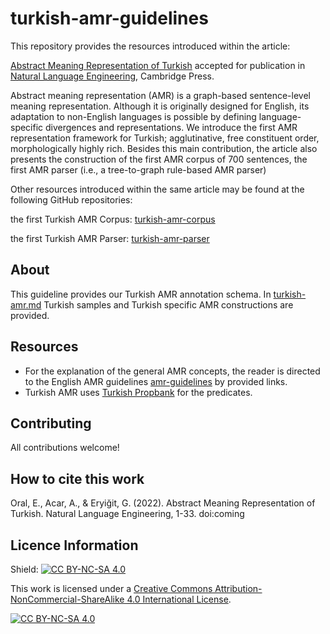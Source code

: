 # turkish-amr-guidelines

This repository provides the resources introduced within the article:

[Abstract Meaning Representation of Turkish](https://www.cambridge.org/core/journals/natural-language-engineering/article/abstract-meaning-representation-of-turkish/35E839E5AF1F7B9F6BF16275A44BB71D) accepted for publication in [Natural Language Engineering](https://www.cambridge.org/core/journals/natural-language-engineering), Cambridge Press.

Abstract meaning representation (AMR) is a graph-based sentence-level meaning representation. Although it is originally designed for English, its adaptation to non-English languages is possible by defining language-specific divergences and representations.  We introduce the first AMR representation framework for Turkish; agglutinative, free constituent order, morphologically highly rich. Besides this main contribution, the article also presents the construction of the first AMR corpus of 700 sentences, the first AMR parser (i.e., a tree-to-graph rule-based AMR parser)


Other resources introduced within the same article may be found at the following GitHub repositories:

the first Turkish AMR Corpus: [turkish-amr-corpus](https://github.com/amr-turkish/turkish-amr-corpus)

the first Turkish AMR Parser: [turkish-amr-parser](https://github.com/amr-turkish/turkish-amr-parser)


## About

This guideline provides our Turkish AMR annotation schema. 
In [turkish-amr.md](https://github.com/amr-turkish/turkish-amr-guidelines/blob/main/turkish-amr.md) Turkish samples and Turkish specific AMR constructions are provided.

## Resources

- For the explanation of the general AMR concepts, the reader is directed to the English AMR guidelines [amr-guidelines](https://github.com/amrisi/amr-guidelines/blob/master/amr.md)  by provided links.
- Turkish AMR uses [Turkish Propbank](https://turkishpropbank.github.io/) for the predicates.


## Contributing

All contributions welcome!

## How to cite this work

Oral, E., Acar, A., & Eryiğit, G. (2022). Abstract Meaning Representation of Turkish. Natural Language Engineering, 1-33. doi:coming

## Licence Information

Shield: [![CC BY-NC-SA 4.0][cc-by-nc-sa-shield]][cc-by-nc-sa]

This work is licensed under a
[Creative Commons Attribution-NonCommercial-ShareAlike 4.0 International License][cc-by-nc-sa].

[![CC BY-NC-SA 4.0][cc-by-nc-sa-image]][cc-by-nc-sa]

[cc-by-nc-sa]: http://creativecommons.org/licenses/by-nc-sa/4.0/
[cc-by-nc-sa-image]: https://licensebuttons.net/l/by-nc-sa/4.0/88x31.png
[cc-by-nc-sa-shield]: https://img.shields.io/badge/License-CC%20BY--NC--SA%204.0-lightgrey.svg
